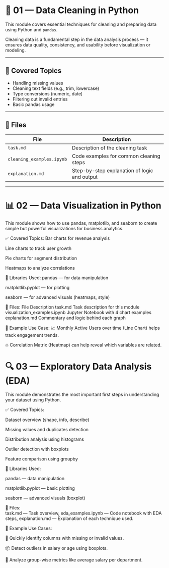 # 🧹 01 — Data Cleaning in Python

This module covers essential techniques for cleaning and preparing data using Python and `pandas`.

Cleaning data is a fundamental step in the data analysis process — it ensures data quality, consistency, and usability before visualization or modeling.

---

## 🧠 Covered Topics

- Handling missing values
- Cleaning text fields (e.g., trim, lowercase)
- Type conversions (numeric, date)
- Filtering out invalid entries
- Basic pandas usage

---

## 📁 Files

| File                      | Description                                  |
|---------------------------|----------------------------------------------|
| `task.md`                | Description of the cleaning task             |
| `cleaning_examples.ipynb`| Code examples for common cleaning steps      |
| `explanation.md`         | Step-by-step explanation of logic and output |

---



# 📊 02 — Data Visualization in Python
This module shows how to use pandas, matplotlib, and seaborn to create simple but powerful visualizations for business analytics.

✅ Covered Topics:
Bar charts for revenue analysis

Line charts to track user growth

Pie charts for segment distribution

Heatmaps to analyze correlations

🔧 Libraries Used:
pandas — for data manipulation

matplotlib.pyplot — for plotting

seaborn — for advanced visuals (heatmaps, style)

📁 Files:
File	Description
task.md	Task description for this module
visualization_examples.ipynb	Jupyter Notebook with 4 chart examples
explanation.md	Commentary and logic behind each graph

📌 Example Use Case:
📈 Monthly Active Users over time (Line Chart) helps track engagement trends.

🔥 Correlation Matrix (Heatmap) can help reveal which variables are related.


# 🔍 03 — Exploratory Data Analysis (EDA)
This module demonstrates the most important first steps in understanding your dataset using Python.

✅ Covered Topics:

Dataset overview (shape, info, describe)

Missing values and duplicates detection

Distribution analysis using histograms

Outlier detection with boxplots

Feature comparison using groupby

🔧 Libraries Used:

pandas — data manipulation

matplotlib.pyplot — basic plotting

seaborn — advanced visuals (boxplot)

📁 Files:	              
task.md	  —               Task overview,
eda_examples.ipynb	—     Code notebook with EDA steps,
explanation.md	 —        Explanation of each technique used.

📌 Example Use Cases:

🧩 Quickly identify columns with missing or invalid values.

📦 Detect outliers in salary or age using boxplots.

🧮 Analyze group-wise metrics like average salary per department.

